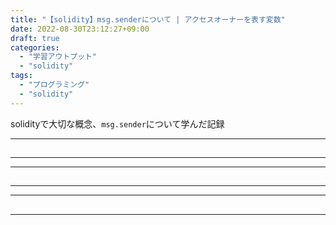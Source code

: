 ```yaml
---
title: "【solidity】msg.senderについて | アクセスオーナーを表す変数"
date: 2022-08-30T23:12:27+09:00
draft: true
categories:
  - "学習アウトプット"
  - "solidity"
tags:
  - "プログラミング"
  - "solidity"
---
```


solidityで大切な概念、`msg.sender`について学んだ記録
<!--more-->


***

## 

***

***

## 

***

***

## 

***
